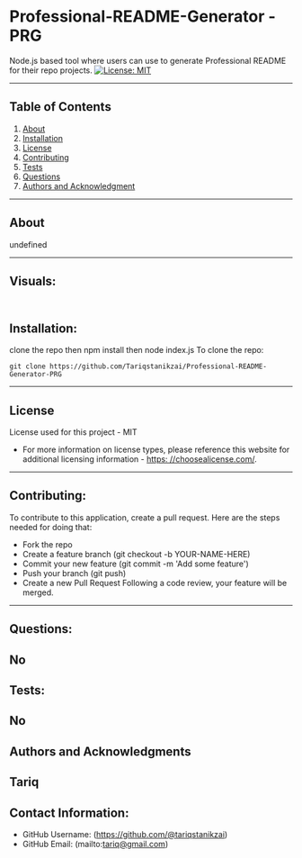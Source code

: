 
  # Professional-README-Generator - PRG

Node.js based tool where users can use to generate Professional README for their repo projects.
[![License: MIT](https://img.shields.io/badge/License-MIT-yellow.svg)](https://opensource.org/licenses/MIT)



---
## Table of Contents
1. [About](#about)
2. [Installation](#installation)
3. [License](#license)
4. [Contributing](#contributing)
5. [Tests](#tests)
6. [Questions](#questions)
7. [Authors and Acknowledgment](#authors%20and%20acknowledgment)
---
## About
undefined

---
## Visuals:
![]()
---
## Installation:

clone the repo then npm install then node index.js
To clone the repo:

    git clone https://github.com/Tariqstanikzai/Professional-README-Generator-PRG

---


## License

License used for this project - MIT
* For more information on license types, please reference this website
for additional licensing information - [https: //choosealicense.com/](https://choosealicense.com/).

---

    


## Contributing:

To contribute to this application, create a pull request.
Here are the steps needed for doing that:
- Fork the repo
- Create a feature branch (git checkout -b YOUR-NAME-HERE)
- Commit your new feature (git commit -m 'Add some feature')
- Push your branch (git push)
- Create a new Pull Request
Following a code review, your feature will be merged.
---
## Questions:

No
---
## Tests:

No
---
## Authors and Acknowledgments

Tariq
---
## Contact Information:

* GitHub Username: (https://github.com/@tariqstanikzai)
* GitHub Email: (mailto:tariq@gmail.com)


